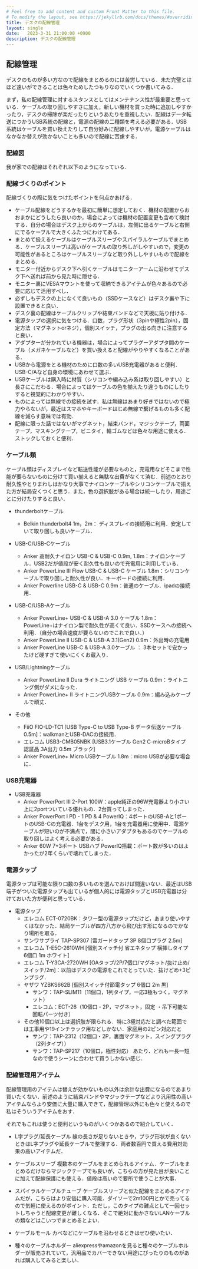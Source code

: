 ```yaml
---
# Feel free to add content and custom Front Matter to this file.
# To modify the layout, see https://jekyllrb.com/docs/themes/#overriding-theme-defaults
title: デスクの配線管理
layout: single
date:   2023-3-31 21:00:00 +0900
description: デスクの配線管理
---
```


## 配線管理

デスクのものが多い方なので配線をまとめるのには苦労している．未だ完璧とはほど遠いができることは色々ためしたつもりなのでいくつか書いてみる．

まず，私の配線管理に対するスタンスとしてはメンテナンス性が最重要と思っている．ケーブルの取り回しやすさに加え，新しい機材を買った時に追加しやすかったり，デスクの掃除が楽だったりというあたりを重視したい．配線はデータ転送につかうUSB系統の配線と，電源の配線の二種類を考える必要がある．USB系統はケーブルを買い換えたりして自分好みに配線しやすいが，電源ケーブルはなかなか替えが効かないことも多いので配線に苦慮する．

### 配線図

我が家での配線はそれぞれ以下のようになっている．


### 配線づくりのポイント

配線づくりの際に気をつけたポイントを何点かあげる．

- ケーブル配線をどうするかを最初に簡単に想定しておく．機材の配置からおおまかにどうしたら良いのか，場合によっては機材の配置変更も含めて検討する．自分の場合はデスク上からのケーブルは，左側に出るケーブルと右側にでるケーブルで大きくふたつにわけてある．
- まとめて扱えるケーブルはケーブルスリーブやスパイラルケーブルでまとめる．ケーブルスリーブは高いがケーブルの取り外しがしやすいので，変更の可能性があるところはケーブルスリーブなど取り外ししやすいもので配線をまとめる．
- モニター付近からデスク下へ引くケーブルはモニターアームに沿わせてデスク下へ送れば前から見た時に隠せる．
- モニター裏にVESAマウントを使って収納できるアイテムが色々あるので必要に応じて活用すべし．
- 必ずしもデスクの上になくて良いもの（SSDケースなど）はデスク裏や下に設置できると良い．
- デスク裏の配線はケーブルクリップや結束バンドなどで天板に貼り付ける．
- 電源タップの選択に気をつける．口数，プラグ形状（3pinや極性2pin），固定方法（マグネットorネジ），個別スイッチ，プラグの出る向きに注意すると良い．
- アダプターが分かれている機器は，場合によってプラグーアダプタ間のケーブル（メガネケーブルなど）を買い換えると配線がやりやすくなることがある．
- USBから電源をとる機材のために口数の多いUSB充電器があると便利．USB-C/Aなど自身の環境にあわせて選ぶ．
- USBケーブルは購入時に材質（シリコンや編み込み系は取り回しやすい）と長さにこだわる．場合によってはケーブルの色を揃えたり違うものにしたりすると視覚的にわかりやすい．
- ものによっては無線での接続を試す．私は無線はあまり好きではないので極力やらないが，最近はスマホやキーボードはじめ無線で繋げるものも多く配線を減らす意味では有効．
- 配線に限った話ではないがマグネット，結束バンド，マジックテープ，両面テープ，マスキングテープ，ビニタイ，輪ゴムなどは色々な用途に使える．ストックしておくと便利．

### ケーブル類

ケーブル類はディスプレイなど転送性能が必要なものと，充電用などそこまで性能が要らないものに分けて買い揃えると無駄な出費がなくて済む．前述のとおり耐久性やとりまわしはかなり大事でナイロンケーブルやシリコンケーブルで揃えた方が結局安くつくと思う．また，色の選択肢がある場合は統一したり，用途ごとに分けたりすると良い．

- thunderboltケーブル
  - Belkin thunderbolt4 1m，2m： ディスプレイの接続用に利用．安定していて取り回しも良いケーブル．

- USB-C/USB-Cケーブル
  - Anker 高耐久ナイロン USB-C & USB-C 0.9m, 1.8m：ナイロンケーブル．USB2だが値段が安く耐久性も良いので充電用に利用している．
  - Anker PowerLine III Flow USB-C & USB-C ケーブル 1.8m：シリコンケーブルで取り回しと耐久性が良い．キーボードの接続に利用．
  - Anker Powerline USB-C & USB-C 0.9m：普通のケーブル．ipadの接続用．

- USB-C/USB-Aケーブル
  - Anker PowerLine+ USB-C & USB-A 3.0 ケーブル 1.8m：PowerLine+はナイロン製で耐久性が高くて良い．SSDケースへの接続へ利用．（自分の場合速度が要らないのでこれで良い．）
  - Anker PowerLine II USB-C & USB-A 3.1(Gen2) 0.9m：外出時の充電用
  - Anker PowerLine USB-C & USB-A 3.0ケーブル ： 3本セットで安かったけど硬すぎて使いにくくお蔵入り．

- USB/Lightningケーブル
  - Anker PowerLine II Dura ライトニング USB ケーブル 0.9m：ライトニング側がダメになった．
  - Anker PowerLine+ II ライトニングUSBケーブル 0.9m：編み込みケーブルで頑丈．

- その他
  - FiiO FIO-LD-TC1 [USB Type-C to USB Type-B データ伝送ケーブル 0.5m]：walkmanとUSB-DACの接続用．
  - エレコム USB3-CMB05NBK [USB3.1ケーブル Gen2 C-microBタイプ 認証品 3A出力 0.5m ブラック]
  - Anker PowerLine+ Micro USBケーブル 1.8m：micro USBが必要な場合に．

### USB充電器

- USB充電器
  - Anker PowerPort III 2-Port 100W：apple純正の96W充電器より小さい上に2portついている優れもの．2台買ってしまった．
  - Anker PowerPort I PD - 1 PD & 4 PowerIQ：4ポートのUSB-Aと1ポートのUSB-Cの充電器．1台をデスク用，1台を充電器用に使用中．電源ケーブルが短いのが不満点で，間に小さいアダプタもあるのでケーブルの取り回しはよく考える必要がある．
  - Anker 60W 7+3ポート USBハブ PowerIQ搭載：ポート数が多いのはよかったが2年くらいで壊れてしまった．

### 電源タップ

電源タップは可能な限り口数の多いものを選んでおけば間違いない．最近はUSB端子がついた電源タップも出ているが個人的には電源タップとUSB充電器は分けておいた方が便利と思っている．

- 電源タップ
  - エレコム ECT-0720BK：タワー型の電源タップだけど，あまり使いやすくはなかった．結局ケーブルが四方八方から飛び出す形になるのでかなり場所を取る．
  - サンワサプライ TAP-SP307 [雷ガードタップ 3P 8個口プラグ 2.5m]
  - エレコム T-E5C-2610WH [個別スイッチ付 省エネタップ 横挿しタイプ 6個口 1m ホワイト]
  - エレコム T-Y3CA-2720WH [OAタップ/2P/7個口/マグネット/抜け止め/スイッチ/2m]：以前はデスクの電源をこれでとっていた．抜けどめ+3ピンプラグ．
  - ヤザワ YZBKS662B [個別スイッチ付節電タップ 6個口 2m 黒]
	- サンワ：TAP-SLIM11（11個口，1列タイプ，一応3極もつく，マグネット）
	- エレコム：ECT-26（10個口・2P，マグネット，固定 ・吊下可能な回転パーツ付き）
  - その他10個口以上は選択肢が限られる．特に3極対応だと調べた範囲では工事用や19インチラック用などしかない．家庭用の2ピン対応だと
  	- サンワ：TAP-2312（12個口・2P，裏面マグネット，スイングプラグ（2列タイプ））
  	- サンワ：TAP-SP217（10個口，極性対応）
	あたり．どれも一長一短なので使うシーンに合わせて買うしかない感じ．

### 配線管理用アイテム

配線管理用のアイテムは替えが効かないもの以外は余計な出費になるのであまり買いたくない．前述のように結束バンドやマジックテープなどより汎用性の高いアイテムならより安価に大量に購入できて，配線管理以外にも色々と使えるので私はそういうアイテムをおす．

それでもこれは使うと便利というものがいくつかあるので紹介していく．


- L字プラグ/延長ケーブル
  線の長さが足りないときや，プラグ形状が良くないときはL字プラグや延長ケーブルで整理する．両者数百円で買える費用対効果の高いアイテムだ．

- ケーブルスリーブ
  複数本のケーブルをまとめられるアイテム．ケーブルをまとめるだけならマジックテープでも良いが，こちらの方が見た目が良いことに加えて配線保護にも使える．値段は高いので要所で使うことが大事．

- スパイラルケーブルチューブ
  ケーブルスリーブと似た配線をまとめるアイテムだが，こちらはより安価に購入可能．ダイソーで2m100円とかで売ってるので気軽に使えるのがポイント．ただし，このタイプの難点として一回セットしちゃうと配線変更が難しくなる．そこで絶対に動かさないLANケーブルの類などはこいつでまとめるとよい．

- ケーブルモール
  カベなどにケーブルを沿わせるときはぜひ使いたい．

- 種々のケーブルホルダー
  aliexpressやamazonを見ると種々のケーブルホルダーが販売されていて，汎用品でカバーできない用途にぴったりのものがあれば購入してみると楽しい．